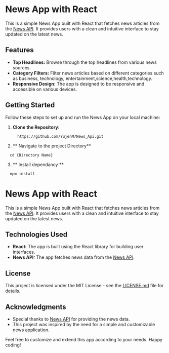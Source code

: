 # News App with React

This is a simple News App built with React that fetches news articles from the [News API](https://newsapi.org/). It provides users with a clean and intuitive interface to stay updated on the latest news.

## Features

- **Top Headlines:** Browse through the top headlines from various news sources.
- **Category Filters:** Filter news articles based on different categories such as business, technology, entertainment,science,health,technology.
- **Responsive Design:** The app is designed to be responsive and accessible on various devices.

## Getting Started

Follow these steps to set up and run the News App on your local machine:

1. **Clone the Repository:**
   ```
     https://github.com/YujenM/News_Api.git
   ```

2. ** Navigate to the project Directory**
  ```
    cd {Directory Name}
  ```
3. ** Install dependancy **
  ```
    npm install
  ```

# News App with React

This is a simple News App built with React that fetches news articles from the [News API](https://newsapi.org/). It provides users with a clean and intuitive interface to stay updated on the latest news.

## Technologies Used

- **React:** The app is built using the React library for building user interfaces.
- **News API:** The app fetches news data from the [News API](https://newsapi.org/).


## License

This project is licensed under the MIT License - see the [LICENSE.md](LICENSE.md) file for details.

## Acknowledgments

- Special thanks to [News API](https://newsapi.org/) for providing the news data.
- This project was inspired by the need for a simple and customizable news application.

Feel free to customize and extend this app according to your needs. Happy coding!

